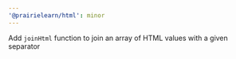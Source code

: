 ```yaml
---
'@prairielearn/html': minor
---
```


Add `joinHtml` function to join an array of HTML values with a given separator
